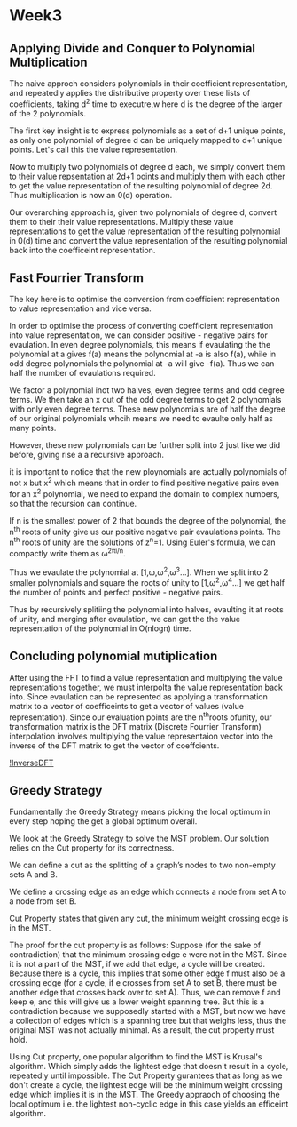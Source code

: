 # Week3

## Applying Divide and Conquer to Polynomial Multiplication

The naive approch considers polynomials in their coefficient representation, and repeatedly applies the distributive property over these lists of coefficients, taking d<sup>2</sup> time to executre,w here d is the degree of the larger of the 2 polynomials.

The first key insight is to express polynomials as a set of d+1 unique points, as only one polynomial of degree d can be uniquely mapped to d+1 unique points. Let's call this the value representation.

Now to multiply two polynomials of degree d each, we simply convert them to their value repsentation at 2d+1 points and multiply them with each other to get the value representation of the resulting polynomial of degree 2d. Thus multiplication is now an 0(d) operation.

Our overarching approach is, given two polynomials of degree d, convert them to their their value representations. Multiply these value representations to get the value representation of the resulting polynomial in 0(d) time and convert the value representation of the resulting polynomial back into the coefficeint representation.

## Fast Fourrier Transform

The key here is to optimise the conversion from coefficient representation to value representation and vice versa.

In order to optimise the process of converting coefficient representation into value representation, we can consider positive - negative pairs for evaulation. In even degree polynomials, this means if evaulating the the polynomial at a gives f(a) means the polynomial at -a is also f(a), while in odd degree polynomials the polynomial at -a will give -f(a). Thus we can half the number of evaulations required.

We factor a polynomial inot two halves, even degree terms and odd degree terms. We then take an x out of the odd degree terms to get 2 polynomials with only even degree terms. These new polynomials are of half the degree of our original polynomials whcih means we need to evaulte only half as many points.

However, these new polynomials can be further split into 2 just like we did before, giving rise a a recursive approach.

it is important to notice that the new ploynomials are actually polynomials of not x but x<sup>2</sup> which means that in order to find positive negative pairs even for an x<sup>2</sup> polynomial, we need to expand the domain to complex numbers, so that the recursion can continue.

If n is the smallest power of 2 that bounds the degree of the polynomial, the n<sup>th</sup> roots of unity give us our positive negative pair evaulations points. The n<sup>th</sup> roots of unity are the solutions of z<sup>n</sup>=1. Using Euler's formula, we can compactly write them as &omega;<sup>2&pi;i/n</sup>.

Thus we evaulate the polynomial at [1,&omega;,&omega;<sup>2</sup>,&omega;<sup>3</sup>...]. When we split into 2 smaller polynomials and square the roots of unity to [1,&omega;<sup>2</sup>,&omega;<sup>4</sup>...] we get half the number of points and perfect positive - negative pairs.

Thus by recursively splitiing the polynomial into halves, evaulting it at roots of unity, and merging after evaulation, we can get the the value representation of the polynomial in O(nlogn) time.

## Concluding polynomial mutiplication

After using the FFT to find a value representation and multiplying the value representations together, we must interpolta the value representation back into. Since evaulation can be represented as applying a transformation matrix to a vector of coefficeints to get a vector of values (value representation). Since our evaluation points are the  n<sup>th</sup>roots ofunity, our transformation matrix is the DFT matrix (Discrete Fourrier Transform) interpolation involves multiplying the value representaion vector into the inverse of the DFT matrix to get the vector of coeffcients.

[!InverseDFT](DFTmatrix.png)

## Greedy Strategy

Fundamentally the Greedy Strategy means picking the local optimum in every step hoping the get a global optimum overall.

We look at the Greedy Strategy to solve the MST problem. Our solution relies on the Cut property for its correctness.

We can define a cut as the splitting of a graph’s nodes to two non-empty sets A and B.

We define a crossing edge as an edge which connects a node from set A to a node from set B.

Cut Property states that given any cut, the minimum weight crossing edge is in the MST.

The proof for the cut property is as follows: Suppose (for the sake of contradiction) that the minimum crossing edge e were not in the MST. Since it is not a part of the MST, if we add that edge, a cycle will be created. Because there is a cycle, this implies that some other edge f must also be a crossing edge (for a cycle, if e crosses from set A to set B, there must be another edge that crosses back over to set A). Thus, we can remove f and keep e, and this will give us a lower weight spanning tree. But this is a contradiction because we supposedly started with a MST, but now we have a collection of edges which is a spanning tree but that weighs less, thus the original MST was not actually minimal. As a result, the cut property must hold.

Using Cut property, one popular algorithm to find the MST is Krusal's algorithm. Which simply adds the lightest edge that doesn't result in a cycle, repeatedly until impossible.
The Cut Property gurantees that as long as we don't create a cycle, the lightest edge will be the minimum weight crossing edge which implies it is in the MST. The Greedy appraoch of choosing the local optimum i.e. the lightest non-cyclic edge in this case yields an efficeint algorithm.
